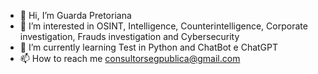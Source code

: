 - 👋 Hi, I’m Guarda Pretoriana
- 👀 I’m interested in OSINT, Intelligence, Counterintelligence, Corporate investigation, Frauds investigation and Cybersecurity
- 🌱 I’m currently learning Test in Python and ChatBot e ChatGPT
- 📫 How to reach me consultorsegpublica@gmail.com


<!---
pretorian-guard/pretorian-guard is a ✨ special ✨ repository because its `README.md` (this file) appears on your GitHub profile.
You can click the Preview link to take a look at your changes.
--->
